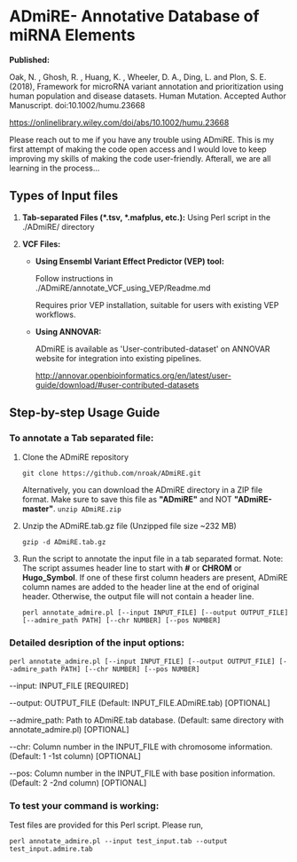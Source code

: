 # ADmiRE- Annotative Database of miRNA Elements
**Published:**

Oak, N. , Ghosh, R. , Huang, K. , Wheeler, D. A., Ding, L. and Plon, S. E. (2018), Framework for microRNA variant annotation and prioritization using human population and disease datasets. Human Mutation. Accepted Author Manuscript. doi:10.1002/humu.23668

https://onlinelibrary.wiley.com/doi/abs/10.1002/humu.23668


Please reach out to me if you have any trouble using ADmiRE. This is my first attempt of making the code open access and I would love to keep improving my skills of making the code user-friendly.
Afterall, we are all learning in the process...

## Types of Input files

1. **Tab-separated Files (\*.tsv, \*.mafplus, etc.):** Using Perl script in the ./ADmiRE/ directory

2. **VCF Files:** 
    - **Using Ensembl Variant Effect Predictor (VEP) tool:**
        
        Follow instructions in ./ADmiRE/annotate_VCF_using_VEP/Readme.md
        
        Requires prior VEP installation, suitable for users with existing VEP workflows.
    - **Using ANNOVAR:**
        
        ADmiRE is available as 'User-contributed-dataset' on ANNOVAR website for integration into existing pipelines.
        
        http://annovar.openbioinformatics.org/en/latest/user-guide/download/#user-contributed-datasets

## Step-by-step Usage Guide
### To annotate a Tab separated file:

1. Clone the ADmiRE repository

    `git clone https://github.com/nroak/ADmiRE.git`
    
    Alternatively, you can download the ADmiRE directory in a ZIP file format. Make sure to save this file as **"ADmiRE"** and NOT **"ADmiRE-master"**.
    `unzip ADmiRE.zip`

2. Unzip the ADmiRE.tab.gz file (Unzipped file size ~232 MB)

    `gzip -d ADmiRE.tab.gz`

3. Run the script to annotate the input file in a tab separated format.
    Note: The script assumes header line to start with **#** or **CHROM** or **Hugo_Symbol**. If one of these first column headers are present, ADmiRE column names are added to the header line at the end of original header. Otherwise, the output file will not contain a header line.
    
    `perl annotate_admire.pl [--input INPUT_FILE] [--output OUTPUT_FILE] [--admire_path PATH] [--chr NUMBER] [--pos NUMBER]`

### Detailed desription of the input options:
`perl annotate_admire.pl [--input INPUT_FILE] [--output OUTPUT_FILE] [--admire_path PATH] [--chr NUMBER] [--pos NUMBER]`

--input: INPUT_FILE [REQUIRED]

--output: OUTPUT_FILE (Default: INPUT_FILE.ADmiRE.tab) [OPTIONAL]

--admire_path: Path to ADmiRE.tab database. (Default: same directory with annotate_admire.pl) [OPTIONAL]

--chr: Column number in the INPUT_FILE with chromosome information. (Default: 1 -1st column) [OPTIONAL]

--pos: Column number in the INPUT_FILE with base position information. (Default: 2 -2nd column) [OPTIONAL]

### To test your command is working:
Test files are provided for this Perl script. Please run,

`perl annotate_admire.pl --input test_input.tab --output test_input.admire.tab`
